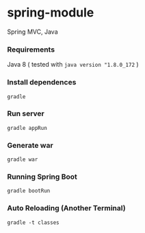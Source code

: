 # spring-module
Spring MVC, Java

### Requirements
Java 8 ( tested with `java version "1.8.0_172` )

### Install dependences 
`gradle`

### Run server
`gradle appRun`

### Generate war
`gradle war`

### Running Spring Boot
`gradle bootRun`

### Auto Reloading (Another Terminal)
`gradle -t classes`